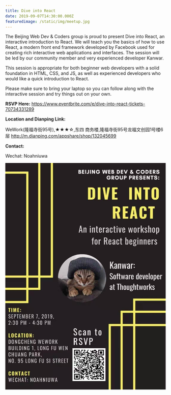 ```yaml
---
title: Dive into React
date: 2019-09-07T14:30:00.000Z
featuredimage: /static/img/meetup.jpg
---
```

The Beijing Web Dev & Coders group is proud to present Dive into React, an interactive introduction to React. We will teach you the basics of how to use React, a modern front end framework developed by Facebook used for creating rich interactive web applications and interfaces. The session will be led by our community member and very experienced developer Kanwar.

This session is appropriate for both beginner web developers with a solid foundation in HTML, CSS, and JS, as well as experienced developers who would like a quick introduction to React.

Please make sure to bring your laptop so you can follow along with the interactive session and try things out on your own.

**RSVP Here:** 
https://www.eventbrite.com/e/dive-into-react-tickets-70734331289

**Location and Dianping Link:**

WeWork(隆福寺街95号),★★★☆,东四 商务楼,隆福寺街95号龙福文创园1号楼6层 http://m.dianping.com/appshare/shop/132045699

**Contact:**

Wechat: Noahniuwa

![](/static/img/wechatimg644.jpeg)
